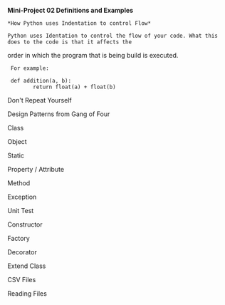 **Mini-Project 02 Definitions and Examples**


	*How Python uses Indentation to control Flow*
	
	Python uses Identation to control the flow of your code. What this does to the code is that it affects the
order in which the program that is being build is executed. 

     For example:
	 
	 def addition(a, b):
			return float(a) + float(b)
			
			



Don't Repeat Yourself



Design Patterns from Gang of Four



Class



Object



Static



Property / Attribute



Method



Exception



Unit Test



Constructor



Factory



Decorator



Extend Class



CSV Files



Reading Files
